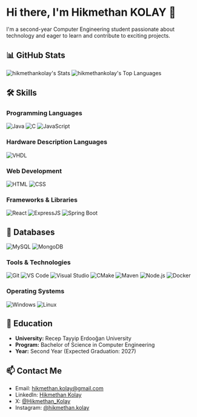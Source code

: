 # Hi there, I'm Hikmethan KOLAY 👋

I'm a second-year Computer Engineering student passionate about technology and eager to learn and contribute to exciting projects.

## 📊 GitHub Stats

![hikmethankolay's Stats](https://github-readme-stats-hikmethan-kolays-projects.vercel.app/api?username=hikmethankolay&theme=dark&show_icons=true&hide_border=true&count_private=true&exclude_repo=github-readme-stats)
![hikmethankolay's Top Languages](https://github-readme-stats-hikmethan-kolays-projects.vercel.app/api/top-langs/?username=hikmethankolay&theme=dark&show_icons=true&hide_border=true&layout=compact&exclude_repo=github-readme-stats)

## 🛠️ Skills

### Programming Languages
![Java](https://img.shields.io/badge/Java-007396?style=for-the-badge&logo=java&logoColor=white)
![C](https://img.shields.io/badge/C-A8B9CC?style=for-the-badge&logo=c&logoColor=black)
![JavaScript](https://img.shields.io/badge/JavaScript-F7DF1E?style=for-the-badge&logo=javascript&logoColor=black)

### Hardware Description Languages
![VHDL](https://img.shields.io/badge/VHDL-008080?style=for-the-badge&logo=vhdl&logoColor=white)

### Web Development
![HTML](https://img.shields.io/badge/HTML5-E34F26?style=for-the-badge&logo=html5&logoColor=white)
![CSS](https://img.shields.io/badge/CSS3-1572B6?style=for-the-badge&logo=css3&logoColor=white)

### Frameworks & Libraries
![React](https://img.shields.io/badge/React-61DAFB?style=for-the-badge&logo=react&logoColor=black)
![ExpressJS](https://img.shields.io/badge/Express.js-404D59?style=for-the-badge)
![Spring Boot](https://img.shields.io/badge/Spring%20Boot-6DB33F?style=for-the-badge&logo=spring-boot&logoColor=white)

## 💾 Databases
![MySQL](https://img.shields.io/badge/MySQL-4479A1?style=for-the-badge&logo=mysql&logoColor=white)
![MongoDB](https://img.shields.io/badge/MongoDB-47A248?style=for-the-badge&logo=mongodb&logoColor=white)

### Tools & Technologies
![Git](https://img.shields.io/badge/Git-F05032?style=for-the-badge&logo=git&logoColor=white)
![VS Code](https://img.shields.io/badge/VS%20Code-007ACC?style=for-the-badge&logo=visual-studio-code&logoColor=white)
![Visual Studio](https://img.shields.io/badge/Visual%20Studio-5C2D91?style=for-the-badge&logo=visual-studio&logoColor=white)
![CMake](https://img.shields.io/badge/CMake-064F8C?style=for-the-badge&logo=cmake&logoColor=white)
![Maven](https://img.shields.io/badge/Apache%20Maven-C71A36?style=for-the-badge&logo=apache-maven&logoColor=white)
![Node.js](https://img.shields.io/badge/Node.js-339933?style=for-the-badge&logo=node.js&logoColor=white)
![Docker](https://img.shields.io/badge/Docker-2496ED?style=for-the-badge&logo=docker&logoColor=white)


### Operating Systems
![Windows](https://img.shields.io/badge/Windows-0078D6?style=for-the-badge&logo=windows&logoColor=white)
![Linux](https://img.shields.io/badge/Linux-FCC624?style=for-the-badge&logo=linux&logoColor=black)

## 🏫 Education

- **University:** Recep Tayyip Erdooğan University
- **Program:** Bachelor of Science in Computer Engineering
- **Year:** Second Year (Expected Graduation: 2027)

## 📫 Contact Me

- Email: [hikmethan.kolay@gmail.com](mailto:hikmethan.kolay@gmail.com)
- LinkedIn: [Hikmethan Kolay](https://www.linkedin.com/in/hikmethan-kolay/)
- X: [@Hikmethan_Kolay](https://x.com/Hikmethan_Kolay)
- Instagram: [@hikmethan.kolay](https://www.instagram.com/hikmethan.kolay/)
